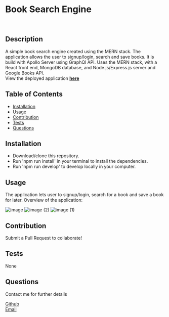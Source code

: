 <h1>Book Search Engine </h1>
<br>

## Description
  A simple book search engine created using the MERN stack. The application allows the user to signup/login, search and save books. It is build with Apollo Server using GraphQl API. Uses the MERN stack, with a React front end, MongoDB database, and Node.js/Express.js server and Google Books API.<br>
  View the deployed application **[here](https://intense-waters-37877.herokuapp.com/)**

## Table of Contents
  - [Installation](#Installation)
  - [Usage](#Usage)
  - [Contribution](#Contribution)
  - [Tests](#Tests) 
  - [Questions](#Questions)
  
## Installation
- Download/clone this repository. 
- Run 'npm run install' in your terminal to install the dependencies. 
- Run 'npm run develop' to develop locally in your computer.

## Usage
  The application lets user to signup/login, search for a book and save a book for later.
  Overview of the application:

  ![image](https://user-images.githubusercontent.com/84444052/151722322-4ff67c6a-cea3-42a9-80d2-4e6bfc582e75.png)
  ![image (2)](https://user-images.githubusercontent.com/84444052/151722334-8302a1ed-97f7-4860-994b-4def4d90a5db.png)
![image (1)](https://user-images.githubusercontent.com/84444052/151722330-bd6d5104-810c-40d1-a9bb-a004fa84483f.png)


## Contribution
  Submit a Pull Request to collaborate!

## Tests
  None

## Questions
  Contact me for further details

  [Github](https://github.com/anushaselvan )<br>
  [Email](mailto:anushaselvan@gmail.com)  

